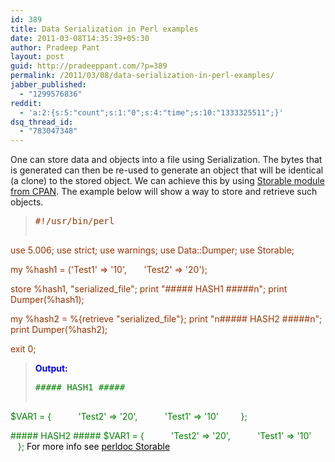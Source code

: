 ```yaml
---
id: 389
title: Data Serialization in Perl examples
date: 2011-03-08T14:35:39+05:30
author: Pradeep Pant
layout: post
guid: http://pradeeppant.com/?p=389
permalink: /2011/03/08/data-serialization-in-perl-examples/
jabber_published:
  - "1299576836"
reddit:
  - 'a:2:{s:5:"count";s:1:"0";s:4:"time";s:10:"1333325511";}'
dsq_thread_id:
  - "783047348"
---
```

One can store data and objects into a file using Serialization. The bytes that is generated can then be re-used to generate an object that will be identical (a clone) to the stored object. We can achieve this by using [Storable module from CPAN](http://search.cpan.org/~ams/Storable-2.25/Storable.pm). The example below will show a way to store and retrieve such objects.

> <pre><span style="color:#993300;">#!/usr/bin/perl</span>

<span style="color:#993300;">use 5.006;</span>
<span style="color:#993300;">use strict;</span>
<span style="color:#993300;">use warnings;</span>
<span style="color:#993300;">use Data::Dumper;</span>
<span style="color:#993300;">use Storable;</span>

<span style="color:#993300;">my %hash1 = ('Test1' =&gt; '10',</span>
<span style="color:#993300;"><span style="white-space:pre;">	</span>     'Test2' =&gt; '20');</span>

<span style="color:#993300;">store %hash1, "serialized_file";</span>
<span style="color:#993300;">print "##### HASH1 #####n";</span>
<span style="color:#993300;">print Dumper(%hash1);</span>

<span style="color:#993300;">my %hash2 = %{retrieve "serialized_file"};</span>
<span style="color:#993300;">print "n##### HASH2 #####n";</span>
<span style="color:#993300;">print Dumper(%hash2);</span>

<span style="color:#993300;">exit 0;</span>
<span style="color:#993300;">
</span></pre>
> 
> <p style="text-align:left;">
>   <strong><span style="color:#0000ff;">Output:</span></strong>
> </p>
> 
> <pre><span style="color:#008000;">##### HASH1 #####</span>
<span style="color:#008000;">$VAR1 = {</span>
<span style="color:#008000;">          'Test2' =&gt; '20',</span>
<span style="color:#008000;">          'Test1' =&gt; '10'</span>
<span style="color:#008000;">        };</span>

<span style="color:#008000;">##### HASH2 #####</span>
<span style="color:#008000;">$VAR1 = {</span>
<span style="color:#008000;">          'Test2' =&gt; '20',</span>
<span style="color:#008000;">          'Test1' =&gt; '10'</span>
<span style="color:#008000;">        };</span>
<span style="color:#008000;">
</span>
<span style="color:#008000;"><span style="color:#000000;">For more info see </span><a href="http://perldoc.perl.org/Storable.html"><span style="color:#000000;">perldoc Storable</span></a></span></pre>

<div id="_mcePaste" class="mcePaste" style="position:absolute;left:-10000px;top:0;width:1px;height:1px;">
  <span style="font-family:Verdana, sans-serif;line-height:13px;font-size:11px;border-collapse:collapse;color:#292929;"><strong>Serialization</strong></span><span style="font-family:Verdana, sans-serif;line-height:13px;font-size:11px;border-collapse:collapse;color:#292929;"> is used to store data and objects into a file for instance. The serie of bytes that is generated can then be re-used to generate an object that will be identical (a clone) to the stored object.</span>
</div>